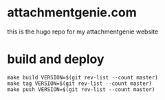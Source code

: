 # attachmentgenie.com 

this is the hugo repo for my attachmentgenie website

# build and deploy

	make build VERSION=$(git rev-list --count master)
	make tag VERSION=$(git rev-list --count master)
	make push VERSION=$(git rev-list --count master)

